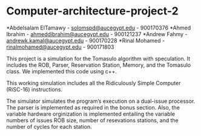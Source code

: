 # Computer-architecture-project-2

*Abdelsalam ElTamawy - solomspd@aucegypt.edu - 900170376 
*Ahmed Ibrahim - ahmeddibrahim@aucegypt.edu - 900121237
*Andrew Fahmy - andrewk.kamal@aucegypt.edu - 900170228
*Rinal Mohamed - rinalmohamed@aucegypt.edu - 900171803

This project is a simulation for the Tomasulo algorithm with speculation. It includes the ROB, Parser, Reservation Station, Memory, and the Tomasulo class. We implemented this code using c++.

This working simulation includes all the Ridiculously Simple Computer (RiSC-16) instructions.

The simulator simulates the program’s execution on a dual-issue processor. The parser is implemented as required in the bonus section. Also, the variable hardware orginization is implemented entailing the variable numbers of issues ROB size, number of resevations stations, and the number of cycles for each station.
